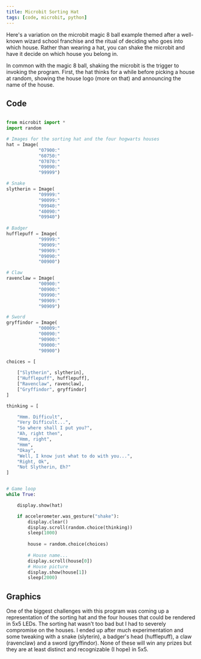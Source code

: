 ```yaml
---
title: Microbit Sorting Hat
tags: [code, microbit, python]
---
```


Here's a variation on the microbit magic 8 ball example themed after a well-known wizard school franchise and the ritual of deciding who goes into which house. Rather 
than wearing a hat, you can shake the microbit and have it decide on which house you belong in. 

In common with the magic 8 ball, shaking the microbit is the trigger to invoking the program. First, the hat thinks for a while before picking a house at random, showing the 
house logo (more on that) and announcing the name of the house. 

## Code

```python

from microbit import *
import random

# Images for the sorting hat and the four hogwarts houses
hat = Image(
            "07900:"
            "60750:"
            "07070:"
            "09090:"
            "99999")

# Snake            
slytherin = Image(
            "09999:"
            "90099:"
            "09940:"
            "40090:"
            "09940")
 
# Badger 
hufflepuff = Image(
            "99999:"
            "90909:"
            "90909:"
            "09090:"
            "00900") 

# Claw
ravenclaw = Image(
            "00900:"
            "00900:"
            "09990:"
            "90909:"
            "90909")

# Sword
gryffindor = Image(
            "00009:"
            "00090:"
            "90900:"
            "09000:"
            "90900")
            
choices = [

    ["Slytherin", slytherin],
    ["Hufflepuff", hufflepuff],
    ["Ravenclaw", ravenclaw],
    ["Gryffindor", gryffindor]
]

thinking = [

    "Hmm. Difficult",
    "Very Difficult...",
    "So where shall I put you?",
    "Ah, right then",
    "Hmm, right",
    "Hmm",
    "Okay",
    "Well, I know just what to do with you...",
    "Right, Ok",
    "Not Slytherin, Eh?"
]


# Game loop
while True:

    display.show(hat)

    if accelerometer.was_gesture("shake"):
        display.clear()
        display.scroll(random.choice(thinking))
        sleep(1000)
        
        house = random.choice(choices)
        
        # House name...
        display.scroll(house[0])
        # House picture
        display.show(house[1])
        sleep(2000)

```

## Graphics

One of the biggest challenges with this program was coming up a representation of the sorting hat and the four houses that could be
rendered in 5x5 LEDs. The sorting hat wasn't too bad but I had to severely compromise on the houses. I ended up after much experimentation 
and some tweaking with a snake (slyterin), a badger's head (hufflepuff), a claw (ravenclaw) and a sword (gryffindor). None of these will 
win any prizes but they are at least distinct and recognizable (I hope) in 5x5.

